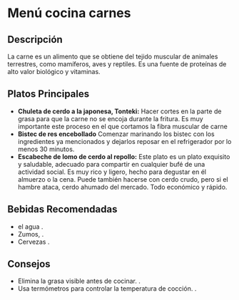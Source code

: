 # Menú cocina carnes


## Descripción 
La carne es un alimento que se obtiene del tejido muscular de animales terrestres, como mamíferos, aves y reptiles. Es una fuente de proteínas de alto valor biológico y vitaminas. 

## Platos Principales

- **Chuleta de cerdo a la japonesa, Tonteki:** Hacer cortes en la parte de grasa para que la carne no se encoja durante la fritura. Es muy importante este proceso en el que cortamos la fibra muscular de carne
- **Bistec de res encebollado** Comenzar marinando los bistec con los ingredientes ya mencionados y dejarlos reposar en el refrigerador por lo menos 30 minutos.
- **Escabeche de lomo de cerdo al repollo:** Este plato es un plato exquisito y saludable, adecuado para compartir en cualquier bufé de una actividad social. Es muy rico y ligero, hecho para degustar en él almuerzo o la cena. Puede también hacerse con cerdo crudo, pero si el hambre ataca, cerdo ahumado del mercado. Todo económico y rápido.

## Bebidas Recomendadas
- el agua .
- Zumos, .
- Cervezas .

## Consejos
- Elimina la grasa visible antes de cocinar. .
- Usa termómetros para controlar la temperatura de cocción. .